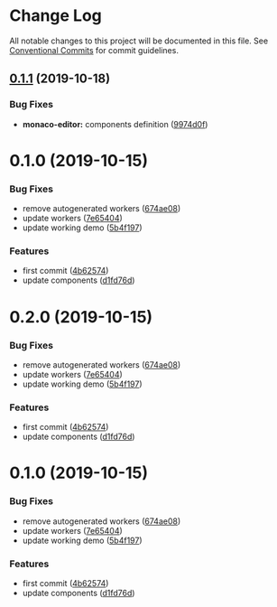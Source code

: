 # Change Log

All notable changes to this project will be documented in this file.
See [Conventional Commits](https://conventionalcommits.org) for commit guidelines.

## [0.1.1](https://github.com/d0whc3r/wc-playground/compare/@d0whc3r/monaco-editor@0.1.0...@d0whc3r/monaco-editor@0.1.1) (2019-10-18)


### Bug Fixes

* **monaco-editor:** components definition ([9974d0f](https://github.com/d0whc3r/wc-playground/commit/9974d0f94dd3b6082cdd739167b111506c78bed4))





# 0.1.0 (2019-10-15)


### Bug Fixes

* remove autogenerated workers ([674ae08](https://github.com/d0whc3r/wc-playground/commit/674ae085edb1173e14374023a819c7f817a9d52f))
* update workers ([7e65404](https://github.com/d0whc3r/wc-playground/commit/7e654047264669d6910e0e3ebc96052386e4f110))
* update working demo ([5b4f197](https://github.com/d0whc3r/wc-playground/commit/5b4f197765687b1368233f443a3c78f5185d2c72))


### Features

* first commit ([4b62574](https://github.com/d0whc3r/wc-playground/commit/4b625741ab99a9595ac7c59e31eb9f571c29b629))
* update components ([d1fd76d](https://github.com/d0whc3r/wc-playground/commit/d1fd76d33936e2cae58ff9479f3024be271c0f7a))






# 0.2.0 (2019-10-15)


### Bug Fixes

* remove autogenerated workers ([674ae08](https://github.com/d0whc3r/wc-playground/commit/674ae085edb1173e14374023a819c7f817a9d52f))
* update workers ([7e65404](https://github.com/d0whc3r/wc-playground/commit/7e654047264669d6910e0e3ebc96052386e4f110))
* update working demo ([5b4f197](https://github.com/d0whc3r/wc-playground/commit/5b4f197765687b1368233f443a3c78f5185d2c72))


### Features

* first commit ([4b62574](https://github.com/d0whc3r/wc-playground/commit/4b625741ab99a9595ac7c59e31eb9f571c29b629))
* update components ([d1fd76d](https://github.com/d0whc3r/wc-playground/commit/d1fd76d33936e2cae58ff9479f3024be271c0f7a))





# 0.1.0 (2019-10-15)


### Bug Fixes

* remove autogenerated workers ([674ae08](https://github.com/d0whc3r/wc-playground/commit/674ae085edb1173e14374023a819c7f817a9d52f))
* update workers ([7e65404](https://github.com/d0whc3r/wc-playground/commit/7e654047264669d6910e0e3ebc96052386e4f110))
* update working demo ([5b4f197](https://github.com/d0whc3r/wc-playground/commit/5b4f197765687b1368233f443a3c78f5185d2c72))


### Features

* first commit ([4b62574](https://github.com/d0whc3r/wc-playground/commit/4b625741ab99a9595ac7c59e31eb9f571c29b629))
* update components ([d1fd76d](https://github.com/d0whc3r/wc-playground/commit/d1fd76d33936e2cae58ff9479f3024be271c0f7a))
